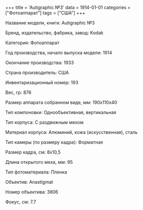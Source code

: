 +++
title = 'Autigraphic №3'
data = 1914-01-01
categories = ["Фотоаппарат"]
tags = ["США"]
+++

Название модели, книги: Autigraphic №3

Бренд, издательство, фабрика, завод: Kodak

Категория: Фотоаппарат

Год производства, начало выпуска модели: 1914

Окончание производства: 1933

Страна производитель: США

Инвентаризационный номер: 193

Вес, гр: 876

Размер аппарата  собранном виде, мм: 190x110x40

Тип компоновки: Однообъективная, вертикальная

Тип корпуса: С раздвижным мехом

Материал корпуса: Алюминий, кожа (искусственная), сталь

Тип камеры (по размеру кадра): Форматная

Размер кадра, см: 8x10,5

Длина открытого меха, мм: 95

Тип фотоматериала: Пленка

Объектив: Anastigmat

Номер объектива: 3806

Фокус, см: 7.7

